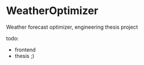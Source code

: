 # WeatherOptimizer
Weather forecast optimizer, engineering thesis project

todo:

- frontend
- thesis ;)